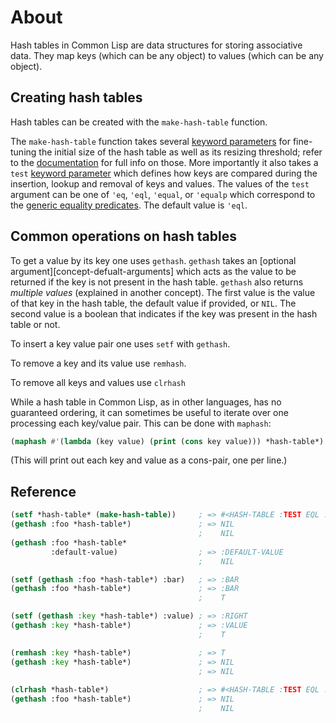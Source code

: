 # About

Hash tables in Common Lisp are data structures for storing associative data. 
They map keys (which can be any object) to values (which can be any object). 

## Creating hash tables

Hash tables can be created with the `make-hash-table` function.

The `make-hash-table` function takes several [keyword parameters][concept-keyword-parameters] for fine-tuning the initial size of the hash table as well as its resizing threshold; refer to the [documentation][hyperspec-make-hash-table] for full info on those.
More importantly it also takes a `test` [keyword parameter][concept-keyword-parameters] which defines how keys are compared during the insertion, lookup and removal of keys and values.
The values of the `test` argument can be one of `'eq`, `'eql`, `'equal`, or `'equalp` which correspond to the [generic equality predicates][concept-equality]. 
The default value is `'eql`.

## Common operations on hash tables

To get a value by its key one uses `gethash`.
`gethash` takes an [optional argument][concept-defualt-arguments] which acts as the value to be returned if the key is not present in the hash table.
`gethash` also returns _multiple values_ (explained in another concept). 
The first value is the value of that key in the hash table, the default value if provided, or `NIL`.
The second value is a boolean that indicates if the key was present in the hash table or not.

To insert a key value pair one uses `setf` with `gethash`.

To remove a key and its value use `remhash`.

To remove all keys and values use `clrhash`


While a hash table in Common Lisp, as in other languages, has no guaranteed ordering, it can sometimes be useful to iterate over one processing each key/value pair.
This can be done with `maphash`:

```lisp
(maphash #'(lambda (key value) (print (cons key value))) *hash-table*)
```
(This will print out each key and value as a cons-pair, one per line.)

## Reference

```lisp
(setf *hash-table* (make-hash-table))     ; => #<HASH-TABLE :TEST EQL :COUNT 0 {100375FD23}>
(gethash :foo *hash-table*)               ; => NIL
                                          ;    NIL
(gethash :foo *hash-table* 
         :default-value)                  ; => :DEFAULT-VALUE
                                          ;    NIL

(setf (gethash :foo *hash-table*) :bar)   ; => :BAR
(gethash :foo *hash-table*)               ; => :BAR
                                          ;    T

(setf (gethash :key *hash-table*) :value) ; => :RIGHT
(gethash :key *hash-table*)               ; => :VALUE
                                          ;    T

(remhash :key *hash-table*)               ; => T
(gethash :key *hash-table*)               ; => NIL
                                          ; => NIL
                            
(clrhash *hash-table*)                    ; => #<HASH-TABLE :TEST EQL :COUNT 0 {1005A90103}>
(gethash :foo *hash-table*)               ; => NIL
                                          ;    NIL
```

[concept-default-arguments]: /tracks/common-lisp/concepts/default-arguments
[concept-equality]: /tracks/common-lisp/concepts/equality
[concept-keyword-parameters]: /tracks/common-lisp/concepts/keyword-parameters
[hyperspec-make-hash-table]: http://www.lispworks.com/documentation/HyperSpec/Body/f_mk_has.htm#make-hash-table
